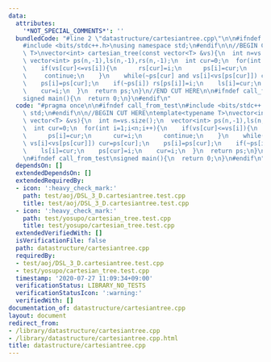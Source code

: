 ```yaml
---
data:
  attributes:
    '*NOT_SPECIAL_COMMENTS*': ''
  bundledCode: "#line 2 \"datastructure/cartesiantree.cpp\"\n\n#ifndef call_from_test\n\
    #include <bits/stdc++.h>\nusing namespace std;\n#endif\n\n//BEGIN CUT HERE\ntemplate<typename\
    \ T>\nvector<int> cartesian_tree(const vector<T> &vs){\n  int n=vs.size();\n \
    \ vector<int> ps(n,-1),ls(n,-1),rs(n,-1);\n  int cur=0;\n  for(int i=1;i<n;i++){\n\
    \    if(vs[cur]<=vs[i]){\n      rs[cur]=i;\n      ps[i]=cur;\n      cur=i;\n \
    \     continue;\n    }\n    while(~ps[cur] and vs[i]<vs[ps[cur]]) cur=ps[cur];\n\
    \    ps[i]=ps[cur];\n    if(~ps[i]) rs[ps[i]]=i;\n    ls[i]=cur;\n    ps[cur]=i;\n\
    \    cur=i;\n  }\n  return ps;\n}\n//END CUT HERE\n\n#ifndef call_from_test\n\
    signed main(){\n  return 0;\n}\n#endif\n"
  code: "#pragma once\n\n#ifndef call_from_test\n#include <bits/stdc++.h>\nusing namespace\
    \ std;\n#endif\n\n//BEGIN CUT HERE\ntemplate<typename T>\nvector<int> cartesian_tree(const\
    \ vector<T> &vs){\n  int n=vs.size();\n  vector<int> ps(n,-1),ls(n,-1),rs(n,-1);\n\
    \  int cur=0;\n  for(int i=1;i<n;i++){\n    if(vs[cur]<=vs[i]){\n      rs[cur]=i;\n\
    \      ps[i]=cur;\n      cur=i;\n      continue;\n    }\n    while(~ps[cur] and\
    \ vs[i]<vs[ps[cur]]) cur=ps[cur];\n    ps[i]=ps[cur];\n    if(~ps[i]) rs[ps[i]]=i;\n\
    \    ls[i]=cur;\n    ps[cur]=i;\n    cur=i;\n  }\n  return ps;\n}\n//END CUT HERE\n\
    \n#ifndef call_from_test\nsigned main(){\n  return 0;\n}\n#endif\n"
  dependsOn: []
  extendedDependsOn: []
  extendedRequiredBy:
  - icon: ':heavy_check_mark:'
    path: test/aoj/DSL_3_D.cartesiantree.test.cpp
    title: test/aoj/DSL_3_D.cartesiantree.test.cpp
  - icon: ':heavy_check_mark:'
    path: test/yosupo/cartesian_tree.test.cpp
    title: test/yosupo/cartesian_tree.test.cpp
  extendedVerifiedWith: []
  isVerificationFile: false
  path: datastructure/cartesiantree.cpp
  requiredBy:
  - test/aoj/DSL_3_D.cartesiantree.test.cpp
  - test/yosupo/cartesian_tree.test.cpp
  timestamp: '2020-07-27 11:09:34+09:00'
  verificationStatus: LIBRARY_NO_TESTS
  verificationStatusIcon: ':warning:'
  verifiedWith: []
documentation_of: datastructure/cartesiantree.cpp
layout: document
redirect_from:
- /library/datastructure/cartesiantree.cpp
- /library/datastructure/cartesiantree.cpp.html
title: datastructure/cartesiantree.cpp
---
```

